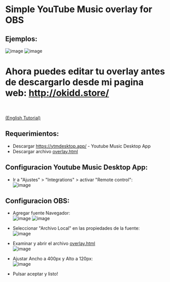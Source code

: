# Simple YouTube Music overlay for OBS

## Ejemplos:
![image](https://github.com/oKidd/ytmoverlay/assets/75717165/b400ea66-5636-4a08-88a2-efa92fd565fa)
![image](https://github.com/oKidd/ytmoverlay/assets/75717165/fa9b3f74-cc5f-402a-b5c7-58110b8bcf8f)

# Ahora puedes editar tu overlay antes de descargarlo desde mi pagina web: http://okidd.store/
<br>
<br><a href="https://obsproject.com/forum/resources/simple-youtube-music-overlay-for-obs.1871/">(English Tutorial)</a>

## Requerimientos:
- Descargar https://ytmdesktop.app/ - Youtube Music Desktop App
- Descargar archivo <a href="https://github.com/oKidd/ytmoverlay/blob/main/overlay.html">overlay.html</a>

## Configuracion Youtube Music Desktop App:
- Ir a "Ajustes" > "Integrations" > activar "Remote control":<br>
![image](https://github.com/oKidd/ytmoverlay/assets/75717165/468d852b-1004-42a4-a5fc-3c8b8782a5dd)


## Configuracion OBS:
- Agregar fuente Navegador:<br>
![image](https://github.com/oKidd/ytmoverlay/assets/75717165/84493567-6a42-4859-b709-5feee06cc716)
![image](https://github.com/oKidd/ytmoverlay/assets/75717165/01e1f010-7bd1-4049-82f1-7a7c4c7a4260)

- Seleccionar "Archivo Local" en las propiedades de la fuente:<br>
![image](https://github.com/oKidd/ytmoverlay/assets/75717165/36587c09-1bfc-46fe-8dc7-eb602f82fd39)

- Examinar y abrir el archivo <a href="https://github.com/oKidd/ytmoverlay/blob/main/overlay.html">overlay.html</a><br>
![image](https://github.com/oKidd/ytmoverlay/assets/75717165/3c8a5dfb-3bf2-44c9-b2eb-cfea621758f0)

- Ajustar Ancho a 400px y Alto a 120px:<br>
![image](https://github.com/oKidd/ytmoverlay/assets/75717165/9038dc78-0745-42b4-b27a-e4eecf239ebb)

- Pulsar aceptar y listo!
